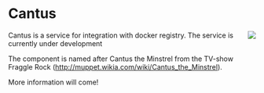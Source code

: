 # Cantus
<img align="right" src="https://muppetmindset.files.wordpress.com/2014/06/cantus.png?w=300&h=274">

Cantus is a service for integration with docker registry.
The service is currently under development

The component is named after Cantus the Minstrel from the TV-show Fraggle Rock (http://muppet.wikia.com/wiki/Cantus_the_Minstrel).

More information will come!
